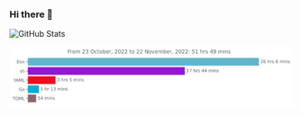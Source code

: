 ### Hi there 👋

<!--
**SamueleFerri/SamueleFerri** is a ✨ _special_ ✨ repository because its `README.md` (this file) appears on your GitHub profile.

Here are some ideas to get you started:

- 🔭 I’m currently working on ...
- 🌱 I’m currently learning ...
- 👯 I’m looking to collaborate on ...
- 🤔 I’m looking for help with ...
- 💬 Ask me about ...
- 📫 How to reach me: ...
- 😄 Pronouns: ...
- ⚡ Fun fact: ...
-->

![GitHub Stats](https://github-readme-stats.vercel.app/api?username=SamueleFerri&theme=tokyonight)

<img
  src="https://github.com/avinal/avinal/blob/main/images/stat.svg"
  alt="Avinal WakaTime Activity"
/>
